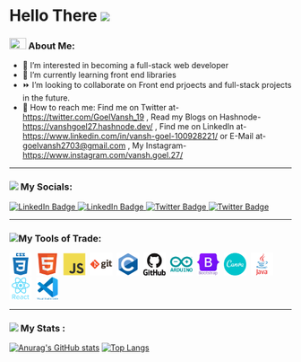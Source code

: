 <h1> Hello There
  <img src="https://media.giphy.com/media/w1OBpBd7kJqHrJnJ13/giphy.gif" width="50px">
</h1>
  
### <img src="https://media.giphy.com/media/fSAxCC2BDAmC9kxl0N/giphy.gif" width="30px" height="20px"> About Me:
- 👀 I’m interested in becoming a full-stack web developer
- 🌱 I’m currently learning front end libraries
- ⏩ I’m looking to collaborate on Front end prjoects and full-stack projects in the future.
- 📧 How to reach me: Find me on Twitter at-https://twitter.com/GoelVansh_19  , Read my Blogs on Hashnode-https://vanshgoel27.hashnode.dev/ , Find me on LinkedIn at-https://www.linkedin.com/in/vansh-goel-100928221/ or E-Mail at- goelvansh2703@gmail.com , My Instagram-https://www.instagram.com/vansh.goel.27/ 

---

### <img align="bottom" src="https://media.giphy.com/media/in4epVtjWjc1NWI6Xl/giphy.gif" width="20px"> My Socials:
<div id="badges">
   <a href="https://www.linkedin.com/in/vansh-goel-100928221/"> 
<img src="https://img.shields.io/badge/LinkedIn-blue?style=for-the-badge&logo=linked&logoColor=white" alt="LinkedIn Badge"/>
</a>    
<a href="https://vanshgoel27.hashnode.dev/"> 
<img src="https://img.shields.io/badge/Vansh's Blog-blue?style=for-the-badge&logo=hashnode&logoColor=white" alt="LinkedIn Badge"/>
</a>                                                                                                             
  <a href="https://twitter.com/GoelVansh_19">
  <img src="https://img.shields.io/badge/Vansh Goel-blue?style=for-the-badge&logo=X&logoColor=white" alt="Twitter Badge"/>
  </a>
  <a href="https://www.instagram.com/vansh.goel.27/ ">
  <img src="https://img.shields.io/badge/Vansh Goel-blue?style=for-the-badge&logo=instagram&logoColor=white" alt="Twitter Badge"/>
  </a>
  </div>

---
                                                                                                       
### <img align="bottom" src="https://media.giphy.com/media/jSKBmKkvo2dPQQtsR1/giphy.gif" width="40px">My Tools of Trade:                                             
<div>
  <img src="https://github.com/devicons/devicon/blob/master/icons/css3/css3-plain-wordmark.svg"  title="CSS3" alt="CSS" width="40" height="40"/>&nbsp;
  <img src="https://github.com/devicons/devicon/blob/master/icons/html5/html5-original.svg" title="HTML5" alt="HTML" width="40" height="40"/>&nbsp;
  <img src="https://github.com/devicons/devicon/blob/master/icons/javascript/javascript-original.svg" title="JavaScript" alt="JavaScript" width="40" height="40"/>&nbsp;
  <img src="https://github.com/devicons/devicon/blob/master/icons/git/git-original-wordmark.svg" title="Git" **alt="Git" width="40" height="40"/>&nbsp;
  <img src="https://github.com/devicons/devicon/blob/master/icons/c/c-original.svg" titlr="C" alt="C" width="40" height="40"/>&nbsp;
  <img src="https://github.com/devicons/devicon/blob/master/icons/github/github-original-wordmark.svg" titlr="GitHub" alt="GitHub" width="40" height="40"/>&nbsp;
  <img src="https://github.com/devicons/devicon/blob/master/icons/arduino/arduino-original-wordmark.svg" titlr="Arduino" alt="Arduino" width="40" height="40"/>&nbsp;
  <img src="https://github.com/devicons/devicon/blob/master/icons/bootstrap/bootstrap-original-wordmark.svg" titlr="Bootstrap" alt="Bootstrap" width="40" height="40"/>&nbsp;
  <img src="https://github.com/devicons/devicon/blob/master/icons/canva/canva-original.svg" titlr="Canva" alt="Canva" width="40" height="40"/>&nbsp;
  <img src="https://github.com/devicons/devicon/blob/master/icons/java/java-original-wordmark.svg" titlr="Java" alt="Java" width="40" height="40"/>&nbsp;
  <img src="https://github.com/devicons/devicon/blob/master/icons/react/react-original-wordmark.svg" titlr="React" alt="React" width="40" height="40"/>&nbsp;
  <img src="https://github.com/devicons/devicon/blob/master/icons/vscode/vscode-original-wordmark.svg" titlr="VScode" alt="VScode" width="40" height="40"/>
</div>                                                                                                       

---
                                                                                                                                                   
### <img src="https://media.giphy.com/media/47GPQ7ZzivsemHKPvB/giphy.gif" width="20px"> My Stats :
                                                                                                       
[![Anurag's GitHub stats](https://github-readme-stats.vercel.app/api?username=vanshgoel18&theme=tokyonight&show_icons=true)](https://github.com/anuraghazra/github-readme-stats)
[![Top Langs](https://github-readme-stats.vercel.app/api/top-langs/?username=vanshgoel18&layout=compact&theme=tokyonight)](https://github.com/anuraghazra/github-readme-stats)  
